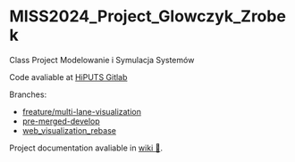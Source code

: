 # MISS2024_Project_Glowczyk_Zrobek
Class Project Modelowanie i Symulacja Systemów

Code avaliable at [HiPUTS Gitlab](https://gitlab.ii.agh.edu.pl/g/ncn-scat/HiPUTS)

Branches:
- [freature/multi-lane-visualization](https://gitlab.ii.agh.edu.pl/g/ncn-scat/HiPUTS/-/commits/freature/multi-lane-visualization)
- [pre-merged-develop](https://gitlab.ii.agh.edu.pl/g/ncn-scat/HiPUTS/-/commits/pre-merged-develop)
- [web_visualization_rebase](https://gitlab.ii.agh.edu.pl/g/ncn-scat/HiPUTS/-/commits/web_visualization_rebase)

Project documentation avaliable in [wiki :book:](https://github.com/kmazrolina/MISS2024_Project_Glowczyk_Zrobek/wiki).
